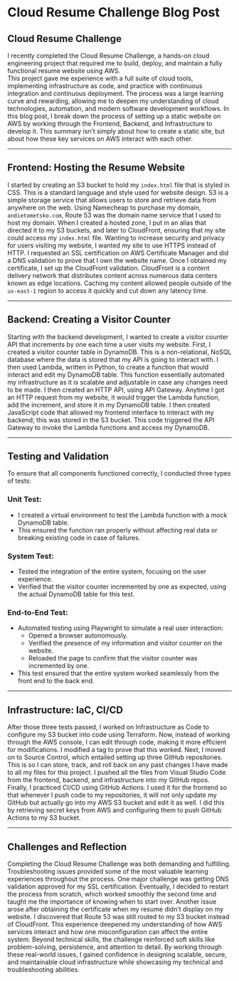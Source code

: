 # Cloud Resume Challenge Blog Post

## Cloud Resume Challenge

I recently completed the Cloud Resume Challenge, a hands-on cloud engineering project that required me to build, deploy, and maintain a fully functional resume website using AWS.  
This project gave me experience with a full suite of cloud tools, implementing infrastructure as code, and practice with continuous integration and continuous deployment. The process was a large learning curve and rewarding, allowing me to deepen my understanding of cloud technologies, automation, and modern software development workflows. In this blog post, I break down the process of setting up a static website on AWS by working through the Frontend, Backend, and Infrastructure to develop it. This summary isn’t simply about how to create a static site, but about how these key services on AWS interact with each other.

---

## Frontend: Hosting the Resume Website

I started by creating an S3 bucket to hold my `index.html` file that is styled in CSS. This is a standard language and style used for website design. S3 is a simple storage service that allows users to store and retrieve data from anywhere on the web. Using Namecheap to purchase my domain, `andietometsko.com`, Route 53 was the domain name service that I used to host my domain. When I created a hosted zone, I put in an alias that directed it to my S3 buckets, and later to CloudFront, ensuring that my site could access my `index.html` file. Wanting to increase security and privacy for users visiting my website, I wanted my site to use HTTPS instead of HTTP. I requested an SSL certification on AWS Certificate Manager and did a DNS validation to prove that I own the website name. Once I obtained my certificate, I set up the CloudFront validation. CloudFront is a content delivery network that distributes content across numerous data centers known as edge locations. Caching my content allowed people outside of the `us-east-1` region to access it quickly and cut down any latency time.

---

## Backend: Creating a Visitor Counter

Starting with the backend development, I wanted to create a visitor counter API that increments by one each time a user visits my website. First, I created a visitor counter table in DynamoDB. This is a non-relational, NoSQL database where the data is stored that my API is going to interact with. I then used Lambda, written in Python, to create a function that would interact and edit my DynamoDB table. This function essentially automated my infrastructure as it is scalable and adjustable in case any changes need to be made. I then created an HTTP API, using API Gateway. Anytime I got an HTTP request from my website, it would trigger the Lambda function, add the increment, and store it in my DynamoDB table. I then created JavaScript code that allowed my frontend interface to interact with my backend; this was stored in the S3 bucket. This code triggered the API Gateway to invoke the Lambda functions and access my DynamoDB.

---

## Testing and Validation

To ensure that all components functioned correctly, I conducted three types of tests:

### Unit Test:
- I created a virtual environment to test the Lambda function with a mock DynamoDB table.
- This ensured the function ran properly without affecting real data or breaking existing code in case of failures.

### System Test:
- Tested the integration of the entire system, focusing on the user experience.
- Verified that the visitor counter incremented by one as expected, using the actual DynamoDB table for this test.

### End-to-End Test:
- Automated testing using Playwright to simulate a real user interaction:
  - Opened a browser autonomously.
  - Verified the presence of my information and visitor counter on the website.
  - Reloaded the page to confirm that the visitor counter was incremented by one.
- This test ensured that the entire system worked seamlessly from the front end to the back end.

---

## Infrastructure: IaC, CI/CD

After those three tests passed, I worked on Infrastructure as Code to configure my S3 bucket into code using Terraform. Now, instead of working through the AWS console, I can edit through code, making it more efficient for modifications. I modified a tag to prove that this worked. Next, I moved on to Source Control, which entailed setting up three GitHub repositories. This is so I can store, track, and roll back on any past changes I have made to all my files for this project. I pushed all the files from Visual Studio Code from the frontend, backend, and infrastructure into my GitHub repos. Finally, I practiced CI/CD using GitHub Actions. I used it for the frontend so that whenever I push code to my repositories, it will not only update my GitHub but actually go into my AWS S3 bucket and edit it as well. I did this by retrieving secret keys from AWS and configuring them to push GitHub Actions to my S3 bucket.

---

## Challenges and Reflection

Completing the Cloud Resume Challenge was both demanding and fulfilling. Troubleshooting issues provided some of the most valuable learning experiences throughout the process. One major challenge was getting DNS validation approved for my SSL certification. Eventually, I decided to restart the process from scratch, which worked smoothly the second time and taught me the importance of knowing when to start over. Another issue arose after obtaining the certificate when my resume didn’t display on my website. I discovered that Route 53 was still routed to my S3 bucket instead of CloudFront. This experience deepened my understanding of how AWS services interact and how one misconfiguration can affect the entire system. Beyond technical skills, the challenge reinforced soft skills like problem-solving, persistence, and attention to detail. By working through these real-world issues, I gained confidence in designing scalable, secure, and maintainable cloud infrastructure while showcasing my technical and troubleshooting abilities.
